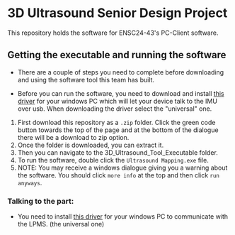 # 3D Ultrasound Senior Design Project

This repository holds the software for ENSC24-43's PC-Client software.

## Getting the executable and running the software

- There are a couple of steps you need to complete before downloading and using the software 
  tool this team has built.

- Before you can run the software, you need to download and install [this driver] for your windows PC
  which will let your device talk to the IMU over usb. When downloading the driver select the
  "universal" one.

1. First download this repository as a `.zip` folder. Click the green code button towards the top
   of the page and at the bottom of the dialogue there will be a download to zip option.
2. Once the folder is downloaded, you can extract it.
3. Then you can navigate to the 3D_Ultrasound_Tool_Executable folder.
4. To run the software, double click the `Ultrasound Mapping.exe` file.
5. NOTE: You may receive a windows dialogue giving you a warning about the software.
   You should click `more info` at the top and then click `run anyways`.

### Talking to the part:

- You need to install [this driver] for your windows PC to communicate with the LPMS. (the universal one)

[this driver]:https://www.silabs.com/developers/usb-to-uart-bridge-vcp-drivers?tab=downloads
